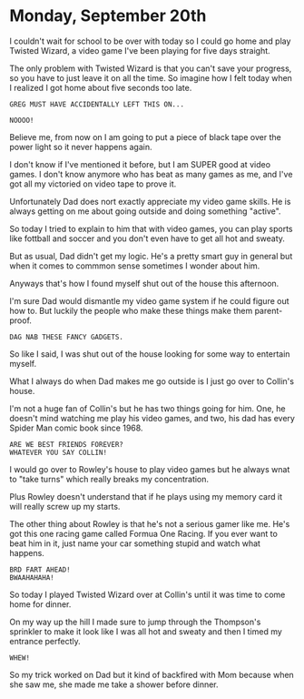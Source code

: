 # Monday, September 20th

I couldn't wait for school to be over with today so I could go home and play Twisted Wizard, a video game I've been playing for five days straight.

The only problem with Twisted Wizard is that you can't save your progress, so you have to just leave it on all the time. So imagine how I felt today when I realized I got home about five seconds too late.

	GREG MUST HAVE ACCIDENTALLY LEFT THIS ON...

	NOOOO!

Believe me, from now on I am going to put a piece of black tape over the power light so it never happens again.

I don't know if I've mentioned it before, but I am SUPER good at video games. I don't know anymore who has beat as many games as me, and I've got all my victoried on video tape to prove it.

Unfortunately Dad does nort exactly appreciate my video game skills. He is always getting on me about going outside and doing something "active".

So today I tried to explain to him that with video games, you can play sports like fottball and soccer and you don't even have to get all hot and sweaty.

But as usual, Dad didn't get my logic. He's a pretty smart guy in general but when it comes to commmon sense sometimes I wonder about him.

Anyways that's how I found myself shut out of the house this afternoon.

I'm sure Dad would dismantle my video game system if he could figure out how to. But luckily the people who make these things make them parent-proof.

	DAG NAB THESE FANCY GADGETS.

So like I said, I was shut out of the house looking for some way to entertain myself.

What I always do when Dad makes me go outside is I just go over to Collin's house.

I'm not a huge fan of Collin's but he has two things going for him. One, he doesn't mind watching me play his video games, and two, his dad has every Spider Man comic book since 1968.

	ARE WE BEST FRIENDS FOREVER?
	WHATEVER YOU SAY COLLIN!

I would go over to Rowley's house to play video games but he always wnat to "take turns" which really breaks my concentration.

Plus Rowley doesn't understand that if he plays using my memory card it will really screw up my starts.

The other thing about Rowley is that he's not a serious gamer like me. He's got this one racing game called Formua One Racing. If you ever want to beat him in it, just name your car something stupid and watch what happens.

	BRD FART AHEAD!
	BWAAHAHAHA!

So today I played Twisted Wizard over at Collin's until it was time to come home for dinner.

On my way up the hill I made sure to jump through the Thompson's sprinkler to make it look like I was all hot and sweaty and then I timed my entrance perfectly.

	WHEW!

So my trick worked on Dad but it kind of backfired with Mom because when she saw me, she made me take a shower before dinner.





